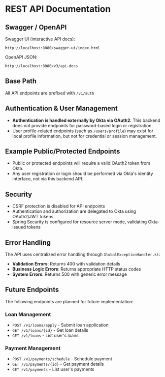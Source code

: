 # REST API Documentation

## Swagger / OpenAPI

Swagger UI (interactive API docs):
```
http://localhost:8080/swagger-ui/index.html
```

OpenAPI JSON:
```
http://localhost:8080/v3/api-docs
```

## Base Path
All API endpoints are prefixed with `/v1/auth`

## Authentication & User Management
- **Authentication is handled externally by Okta via OAuth2.** This backend does not provide endpoints for password-based login or registration.
- User profile-related endpoints (such as `/users/profile`) may exist for local profile information, but not for credential or session management.

## Example Public/Protected Endpoints
- Public or protected endpoints will require a valid OAuth2 token from Okta.
- Any user registration or login should be performed via Okta's identity interface, not via this backend API.

## Security
- CSRF protection is disabled for API endpoints
- Authentication and authorization are delegated to Okta using OAuth2/JWT tokens
- Spring Security is configured for resource server mode, validating Okta-issued tokens

## Error Handling

The API uses centralized error handling through `GlobalExceptionHandler.kt`:

- **Validation Errors**: Returns 400 with validation details
- **Business Logic Errors**: Returns appropriate HTTP status codes
- **System Errors**: Returns 500 with generic error message

## Future Endpoints

The following endpoints are planned for future implementation:

### Loan Management
- `POST /v1/loans/apply` - Submit loan application
- `GET /v1/loans/{id}` - Get loan details
- `GET /v1/loans` - List user's loans

### Payment Management
- `POST /v1/payments/schedule` - Schedule payment
- `GET /v1/payments/{id}` - Get payment details
- `GET /v1/payments` - List user's payments
